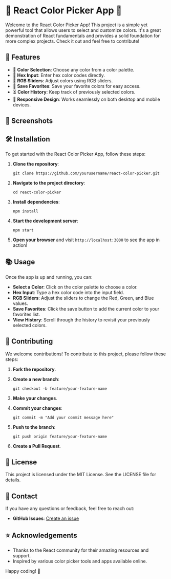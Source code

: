
#   🎨 React Color Picker App 🎨

Welcome to the React Color Picker App! This project is a simple yet powerful tool that allows users to select and customize colors. It's a great demonstration of React fundamentals and provides a solid foundation for more complex projects. Check it out and feel free to contribute!

## 🚀 Features

-   🌈 **Color Selection**: Choose any color from a color palette.
-   📝 **Hex Input**: Enter hex color codes directly.
-   🎨 **RGB Sliders**: Adjust colors using RGB sliders.
-   💾 **Save Favorites**: Save your favorite colors for easy access.
-   ⏳ **Color History**: Keep track of previously selected colors.
-   📱 **Responsive Design**: Works seamlessly on both desktop and mobile devices.

## 📸 Screenshots

## 🛠️ Installation

To get started with the React Color Picker App, follow these steps:

1.  **Clone the repository**:
   
    
    `git clone https://github.com/yourusername/react-color-picker.git` 
    
2.  **Navigate to the project directory**:

    
    `cd react-color-picker` 
    
3.  **Install dependencies**:

    
    `npm install` 
    
4.  **Start the development server**:
    

    
    `npm start` 
    
5.  **Open your browser** and visit `http://localhost:3000` to see the app in action!
    

## 📚 Usage

Once the app is up and running, you can:

-   **Select a Color**: Click on the color palette to choose a color.
-   **Hex Input**: Type a hex color code into the input field.
-   **RGB Sliders**: Adjust the sliders to change the Red, Green, and Blue values.
-   **Save Favorites**: Click the save button to add the current color to your favorites list.
-   **View History**: Scroll through the history to revisit your previously selected colors.

## 🧩 Contributing

We welcome contributions! To contribute to this project, please follow these steps:

1.  **Fork the repository**.
2.  **Create a new branch**:

    
    `git checkout -b feature/your-feature-name` 
    
3.  **Make your changes**.
4.  **Commit your changes**:
    

    
    `git commit -m "Add your commit message here"` 
    
5.  **Push to the branch**:

    `git push origin feature/your-feature-name` 
    
6.  **Create a Pull Request**.

## 📝 License

This project is licensed under the MIT License. See the LICENSE file for details.

## 💬 Contact

If you have any questions or feedback, feel free to reach out:

-   **GitHub Issues**: [Create an issue](https://github.com/lennylrz/react-color-picker/issues)

## ⭐ Acknowledgements

-   Thanks to the React community for their amazing resources and support.
-   Inspired by various color picker tools and apps available online.

Happy coding! 🎉

